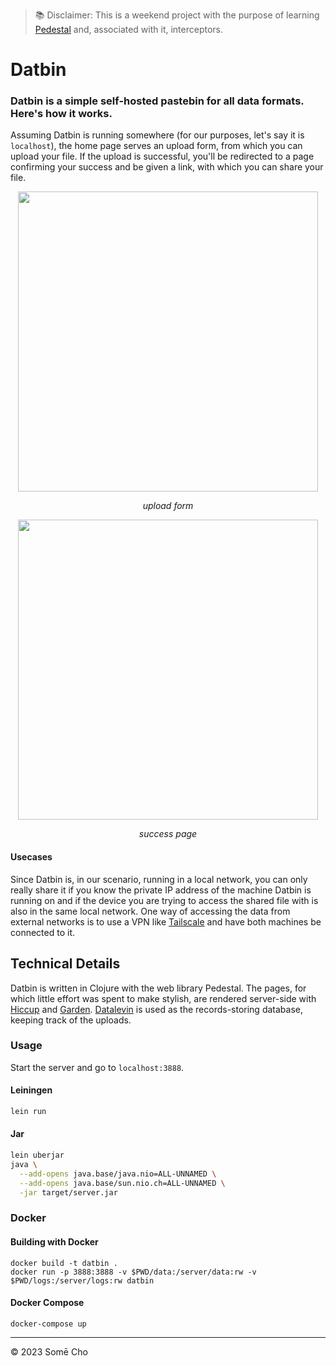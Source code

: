 > 📚 Disclaimer: This is a weekend project with the purpose of learning [Pedestal](http://pedestal.io/pedestal/0.7-pre/index.html) and, associated with it, interceptors.

# Datbin
### Datbin is a simple self-hosted pastebin for all data formats. Here's how it works.
Assuming Datbin is running somewhere (for our purposes, let's say it is `localhost`), the home page serves an upload form, from which you can upload your file. If the upload is successful, you'll be redirected to a page confirming your success and be given a link, with which you can share your file. 

<p align="center"><img width="480px" src="https://github.com/somecho/datbin/assets/26333602/092f06f0-cd6b-43b2-8393-188d70f18c7b"/></p>
<p align="center"><em>upload form</em></p>
<p align="center"><img width="480px" src="https://github.com/somecho/datbin/assets/26333602/5986b2dc-78e2-4b96-828a-2fd1970c999c"/></p>
<p align="center"><em>success page</em></p>

#### Usecases
Since Datbin is, in our scenario, running in a local network, you can only really share it if you know the private IP address of the machine Datbin is running on and if the device you are trying to access the shared file with is also in the same local network. One way of accessing the data from external networks is to use a VPN like [Tailscale](https://tailscale.com) and have both machines be connected to it. 

## Technical Details
Datbin is written in Clojure with the web library Pedestal. The pages, for which little effort was spent to make stylish, are rendered server-side with [Hiccup](https://github.com/weavejester/hiccup) and [Garden](https://github.com/noprompt/garden). [Datalevin](https://github.com/juji-io/datalevin) is used as the records-storing database, keeping track of the uploads.



### Usage
Start the server and go to `localhost:3888`.

#### Leiningen
```sh
lein run
```
#### Jar
```sh
lein uberjar
java \
  --add-opens java.base/java.nio=ALL-UNNAMED \
  --add-opens java.base/sun.nio.ch=ALL-UNNAMED \
  -jar target/server.jar
```
### Docker
#### Building with Docker
```
docker build -t datbin .
docker run -p 3888:3888 -v $PWD/data:/server/data:rw -v $PWD/logs:/server/logs:rw datbin
```
#### Docker Compose
```
docker-compose up
```

---

© 2023 Somē Cho

